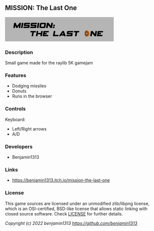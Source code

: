 ## MISSION: The Last One

![$(Game Title)](src/resources/logo.png "MISSION: The Last One")

### Description

Small game made for the raylib 5K gamejam

### Features
 
 - Dodging missiles
 - Donuts
 - Runs in the browser

### Controls

Keyboard:
 - Left/Right arrows
 - A/D

### Developers

 - Benjamin1313

### Links

 - https://benjamin1313.itch.io/mission-the-last-one

### License

This game sources are licensed under an unmodified zlib/libpng license, which is an OSI-certified, BSD-like license that allows static linking with closed source software. Check [LICENSE](LICENSE) for further details.

*Copyright (c) 2022 benjamin1313 https://github.com/benjamin1313*
